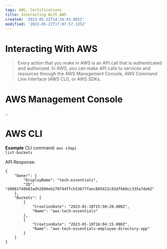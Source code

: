 ```yaml
---
tags: AWS, Certifications
title: Interacting With AWS
created: '2023-05-22T14:34:43.803Z'
modified: '2023-05-22T17:07:57.135Z'
---
```


# Interacting With AWS

> Every action that you make in AWS is an API call that is authenticated and authorized. In AWS, you can make API calls to services and resources through the AWS Management Console, AWS Command Line Interface (AWS CLI), or AWS SDKs.

# AWS Management Console
..

# AWS CLI
**Example**
CLI command: <code>aws s3api list-buckets</code>

API Response:
```
{
    "Owner": {
        "DisplayName": "tech-essentials", 
        "ID": "d9881f40b83adh2896eb276f44ffch53677faec805422c83dfk60cc335a7da92"
    }, 
    "Buckets": [
        {
            "CreationDate": "2023-01-10T15:50:20.000Z", 
            "Name": "aws-tech-essentials"
        }, 
        {
            "CreationDate": "2023-01-10T16:04:15.000Z", 
            "Name": "aws-tech-essentials-employee-directory-app"
        } 
    ]
}
```
